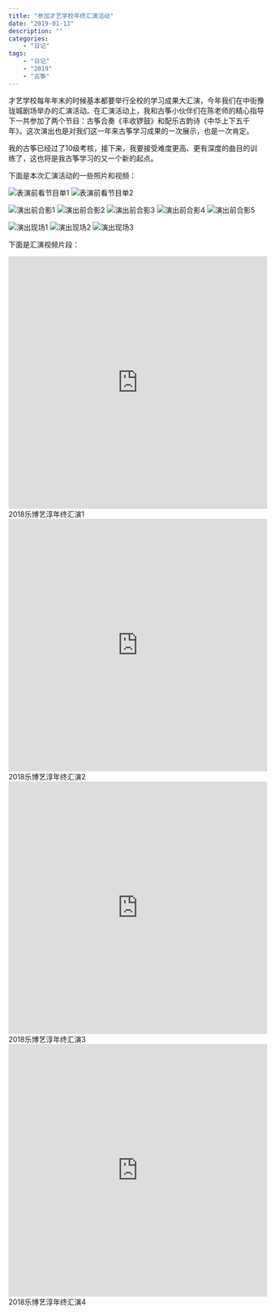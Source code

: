 ```yaml
---
title: "参加才艺学校年终汇演活动"
date: "2019-01-13"
description: ""
categories:
    - "日记"
tags:
    - "日记"
    - "2019"
    - "古筝"
---
```


才艺学校每年年末的时候基本都要举行全校的学习成果大汇演，今年我们在中街豫珑城剧场举办的汇演活动。在汇演活动上，我和古筝小伙伴们在陈老师的精心指导下一共参加了两个节目：古筝合奏《丰收锣鼓》和配乐古韵诗《中华上下五千年》。这次演出也是对我们这一年来古筝学习成果的一次展示，也是一次肯定。

我的古筝已经过了10级考核，接下来，我要接受难度更高、更有深度的曲目的训练了，这也将是我古筝学习的又一个新的起点。

下面是本次汇演活动的一些照片和视频：

![表演前看节目单1](http://image.tonybai.com/img/201901/diary_20190113_1.jpg)
![表演前看节目单2](http://image.tonybai.com/img/201901/diary_20190113_2.jpg)

![演出前合影1](http://image.tonybai.com/img/201901/diary_20190113_6.jpg)
![演出前合影2](http://image.tonybai.com/img/201901/diary_20190113_7.jpg)
![演出前合影3](http://image.tonybai.com/img/201901/diary_20190113_8.jpg)
![演出前合影4](http://image.tonybai.com/img/201901/diary_20190113_9.jpg)
![演出前合影5](http://image.tonybai.com/img/201901/diary_20190113_10.jpg)

![演出现场1](http://image.tonybai.com/img/201901/diary_20190113_3.jpg)
![演出现场2](http://image.tonybai.com/img/201901/diary_20190113_4.jpg)
![演出现场3](http://image.tonybai.com/img/201901/diary_20190113_5.jpg)

下面是汇演视频片段：

<iframe height=498 width=510 src='http://player.youku.com/embed/XNDAxNTExNDA5Mg==' frameborder=0 'allowfullscreen'></iframe>
2018乐博艺淳年终汇演1

<iframe height=498 width=510 src='http://player.youku.com/embed/XNDAxNTExNDUwOA==' frameborder=0 'allowfullscreen'></iframe>
2018乐博艺淳年终汇演2

<iframe height=498 width=510 src='http://player.youku.com/embed/XNDAxNTExNDc5Mg==' frameborder=0 'allowfullscreen'></iframe>
2018乐博艺淳年终汇演3

<iframe height=498 width=510 src='http://player.youku.com/embed/XNDAxNTExNTI1Ng==' frameborder=0 'allowfullscreen'></iframe>
2018乐博艺淳年终汇演4

